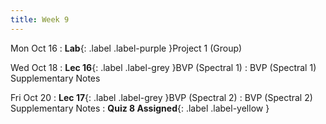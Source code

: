 ```yaml
---
title: Week 9
---
```


Mon Oct 16
: **Lab**{: .label .label-purple }Project 1 (Group)

Wed Oct 18
: **Lec 16**{: .label .label-grey }BVP (Spectral 1)
    : BVP (Spectral 1) Supplementary Notes

Fri Oct 20
: **Lec 17**{: .label .label-grey }BVP (Spectral 2)
    : BVP (Spectral 2) Supplementary Notes
: **Quiz 8 Assigned**{: .label .label-yellow }